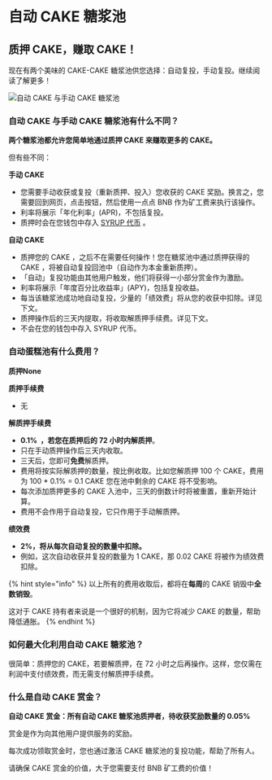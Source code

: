 # 自动 CAKE 糖浆池

## 质押 CAKE，赚取 CAKE！

现在有两个美味的 CAKE-CAKE 糖浆池供您选择：自动复投，手动复投。继续阅读了解更多！

![&#x81EA;&#x52A8; CAKE &#x4E0E;&#x624B;&#x52A8; CAKE &#x7CD6;&#x6D46;&#x6C60;](https://gblobscdn.gitbook.com/assets%2F-MHREX7DHcljbY5IkjgJ%2F-MZW0sdwEdpAMmFILaFG%2F-MZW2B34cavs6S7ETBKf%2Fauto%20and%20manual%20pools.png?alt=media&token=c3ed2d1d-f9e5-461a-bd3d-02b453080bf5)

### 自动 CAKE 与手动 CAKE 糖浆池有什么不同？ <a id="docs-internal-guid-c4c16237-7fff-3c33-3a56-18ccd8853f86"></a>

**两个糖浆池都允许您简单地通过质押 CAKE 来赚取更多的 CAKE。**

但有些不同：

**手动 CAKE**

* 您需要手动收获或复投（重新质押、投入）您收获的 CAKE 奖励。换言之，您需要回到网页，点击按钮，然后使用一点点 BNB 作为矿工费来执行该操作。
* 利率将展示「年化利率」\(APR\)，不包括复投。
* 质押时会在您钱包中存入 [SYRUP 代币]() 。

**自动 CAKE**

* 质押您的 CAKE ，之后不在需要任何操作！您在糖浆池中通过质押获得的 CAKE ，将被自动复投回池中（自动作为本金重新质押）。
* 「自动」复投功能由其他用户触发，他们将获得一小部分赏金作为激励。
* 利率将展示「年度百分比收益率」\(APY\)，包括复投收益。
* 每当该糖浆池成功地自动复投，少量的「绩效费」将从您的收获中扣除。详见下文。
* 质押操作后的三天内提取，将收取解质押手续费。详见下文。
* 不会在您的钱包中存入 SYRUP 代币。

### 自动蛋糕池有什么费用？

**质押None**

**质押手续费**

* 无

**解质押手续费**

* **0.1%   ，若您在质押后的 72 小时内解质押**。
* 只在手动质押操作后三天内收取。
* 三天后，您即可**免费**解质押。
* 费用将按实际解质押的数量，按比例收取。比如您解质押 100 个 CAKE，费用为 100 \* 0.1% = 0.1 CAKE  您在池中剩余的 CAKE 将不受影响。
* 每次添加质押更多的 CAKE 入池中，三天的倒数计时将被重置，重新开始计算。
* 费用不会作用于自动复投，它只作用于手动解质押。

**绩效费**

* **2%，将从每次自动复投的数量中扣除。**
* 例如，这次自动收获并复投的数量为 1 CAKE，那 0.02 CAKE 将被作为绩效费扣除。

{% hint style="info" %}
以上所有的费用收取后，都将在**每周**的 CAKE 销毁中**全数销毁**。

这对于 CAKE 持有者来说是一个很好的机制，因为它将减少 CAKE 的数量，帮助降低通胀。
{% endhint %}

### 如何最大化利用自动 CAKE 糖浆池？ <a id="docs-internal-guid-3b1f91a6-7fff-fc76-976a-3a06bada2520"></a>

很简单：质押您的 CAKE，若要解质押，在 72 小时之后再操作。这样，您仅需在利润中支付绩效费，而无需支付解质押手续费。

### 什么是自动 CAKE 赏金？

**自动 CAKE 赏金：所有自动 CAKE 糖浆池质押者，待收获奖励数量的 0.05%**

赏金是作为向其他用户提供服务的奖励。 

每次成功领取赏金时，您也通过激活 CAKE 糖浆池的复投功能，帮助了所有人。

请确保 CAKE 赏金的价值，大于您需要支付 BNB 矿工费的价值！

